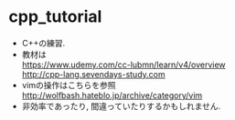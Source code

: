 # cpp_tutorial
- C++の練習.
- 教材は  
https://www.udemy.com/cc-lubmn/learn/v4/overview  
http://cpp-lang.sevendays-study.com
- vimの操作はこちらを参照  
http://wolfbash.hateblo.jp/archive/category/vim
- 非効率であったり, 間違っていたりするかもしれません.
